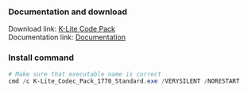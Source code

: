 ### Documentation and download
Download link: [K-Lite Code Pack](https://www.codecguide.com/download_kl.htm) <br />
Documentation link: [Documentation](https://www.codecguide.com/silentinstall.htm) <br />

### Install command
```powershell
# Make sure that executable name is correct
cmd /c K-Lite_Codec_Pack_1770_Standard.exe /VERYSILENT /NORESTART
```
